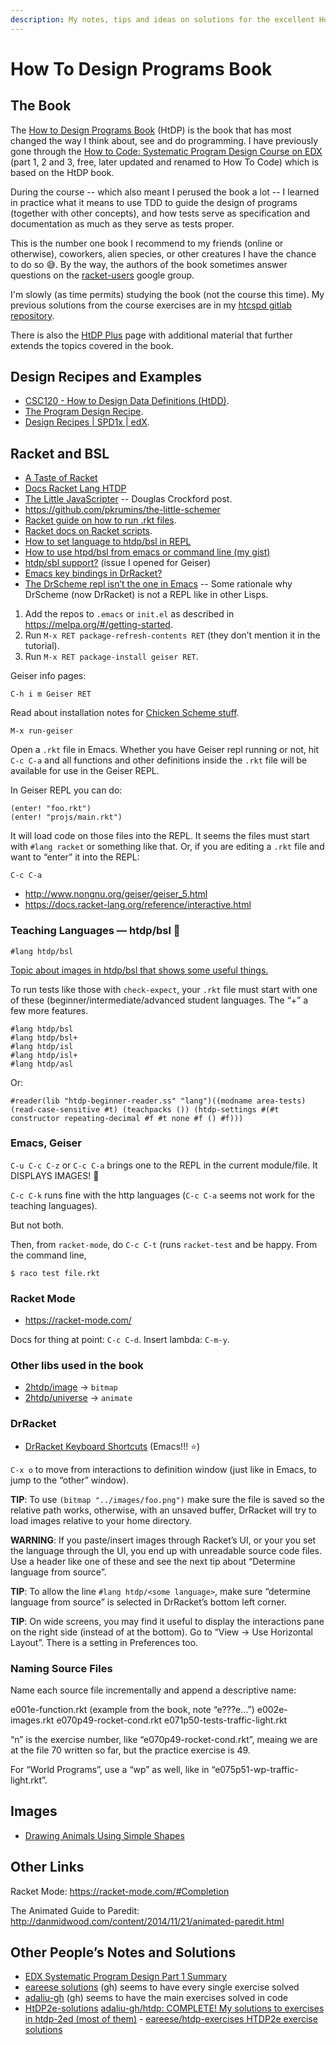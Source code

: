 ```yaml
---
description: My notes, tips and ideas on solutions for the excellent How To Design Programs book.
---
```


# How To Design Programs Book

## The Book

The [How to Design Programs Book] (HtDP) is the book that has most changed the way I think about, see and do programming.
I have previously gone through the [How to Code: Systematic Program Design Course on EDX][how to code: systematic program design course on edx] (part 1, 2 and 3, free, later updated and renamed to How To Code) which is based on the HtDP book.

During the course -- which also meant I perused the book a lot -- I learned in practice what it means to use TDD to guide the design of programs (together with other concepts), and how tests serve as specification and documentation as much as they serve as tests proper.

This is the number one book I recommend to my friends (online or otherwise), coworkers, alien species, or other creatures I have the chance to do so 😅.
By the way, the authors of the book sometimes answer questions on the [racket-users] google group.

I'm slowly (as time permits) studying the book (not the course this time).
My previous solutions from the course exercises are in my [htcspd gitlab repository].

There is also the [HtDP Plus] page with additional material that further extends the topics covered in the book.

## Design Recipes and Examples

- [CSC120 - How to Design Data Definitions (HtDD)](https://cs.berry.edu/webdocs-common/csc120/docs/recipes/htdd.html).
- [The Program Design Recipe](https://course.ccs.neu.edu/cs5010sp15/recipe.html).
- [Design Recipes | SPD1x | edX](https://courses.edx.org/courses/course-v1:UBCx+SPD1x+2T2015/77860a93562d40bda45e452ea064998b/).

## Racket and BSL

- [A Taste of Racket](https://jeremykun.com/2011/10/02/a-taste-of-racket/)
- [Docs Racket Lang HTDP](http://docs.racket-lang.org/htdp/)
- [The Little JavaScripter](http://www.crockford.com/javascript/little.html) -- Douglas Crockford post.
- <https://github.com/pkrumins/the-little-schemer>
- [Racket guide on how to run .rkt files](https://docs.racket-lang.org/guide/intro.html).
- [Racket docs on Racket scripts](https://docs.racket-lang.org/guide/scripts.html).
- [How to set language to htdp/bsl in REPL](https://stackoverflow.com/questions/46045086/how-to-set-language-to-htdp-bsl-in-repl)
- [How to use htpd/bsl from emacs or command line (my gist)](https://gist.github.com/FernandoBasso/c3f772fff707af3cd2c592e60af77529)
- [htdp/sbl support?](https://gitlab.com/jaor/geiser/-/issues/193) (issue I opened for Geiser)
- [Emacs key bindings in DrRacket?](https://stackoverflow.com/questions/25711372/emacs-key-bindings-in-drracket)
- [The DrScheme repl isn’t the one in Emacs](https://blog.racket-lang.org/2009/03/the-drscheme-repl-isnt-the-one-in-emacs.html) -- Some rationale why DrScheme (now DrRacket) is not a REPL like in
  other Lisps.

1. Add the repos to `.emacs` or `init.el` as described in <https://melpa.org/#/getting-started>.
2. Run `M-x RET package-refresh-contents RET` (they don’t mention it in the tutorial).
3. Run `M-x RET package-install geiser RET`.

Geiser info pages:

```
C-h i m Geiser RET
```

Read about installation notes for [Chicken Scheme stuff](http://www.nongnu.org/geiser/geiser_2.html#Installation).

```
M-x run-geiser
```

Open a `.rkt` file in Emacs.
Whether you have Geiser repl running or not, hit `C-c C-a` and all functions and other definitions inside the `.rkt` file will be available for use in the Geiser REPL.

In Geiser REPL you can do:

```
(enter! "foo.rkt")
(enter! "projs/main.rkt")
```

It will load code on those files into the REPL.
It seems the files must start with `#lang racket` or something like that.
Or, if you are editing a `.rkt` file and want to “enter” it into the REPL:

```
C-c C-a
```

- <http://www.nongnu.org/geiser/geiser_5.html>
- <https://docs.racket-lang.org/reference/interactive.html>

### Teaching Languages — htdp/bsl 📖

```
#lang htdp/bsl
```

[Topic about images in htdp/bsl that shows some useful things.](https://github.com/greghendershott/racket-mode/issues/125)

To run tests like those with `check-expect`, your `.rkt` file must start with one of these (beginner/intermediate/advanced student languages.
The “+” a few more features.

```
#lang htdp/bsl
#lang htdp/bsl+
#lang htdp/isl
#lang htdp/isl+
#lang htdp/asl
```

Or:

```
#reader(lib "htdp-beginner-reader.ss" "lang")((modname area-tests) (read-case-sensitive #t) (teachpacks ()) (htdp-settings #(#t constructor repeating-decimal #f #t none #f () #f)))
```

### Emacs, Geiser

`C-u C-c C-z` or `C-c C-a` brings one to the REPL in the current module/file.
It DISPLAYS IMAGES! 💖️

`C-c C-k` runs fine with the http languages (`C-c C-a` seems not work for the teaching languages).

But not both.

Then, from `racket-mode`, do `C-c C-t` (runs `racket-test` and be happy.
From the command line,

```
$ raco test file.rkt
```

### Racket Mode

- https://racket-mode.com/

Docs for thing at point: `C-c C-d`. Insert lambda: `C-m-y`.

### Other libs used in the book

- [2htdp/image](https://docs.racket-lang.org/teachpack/2htdpimage.html) → `bitmap`
- [2htdp/universe](https://docs.racket-lang.org/teachpack/2htdpuniverse.html) → `animate`

### DrRacket

- [DrRacket Keyboard Shortcuts](https://docs.racket-lang.org/drracket/Keyboard_Shortcuts.html) (Emacs!!! ⭐️)

`C-x o` to move from interactions to definition window (just like in Emacs, to jump to the “other” window).

**TIP**: To use `(bitmap "../images/foo.png")` make sure the file is saved so the relative path works, otherwise, with an unsaved buffer, DrRacket will try to load images relative to your home directory.

**WARNING**: If you paste/insert images through Racket’s UI, or your you set the language through the UI, you end up with unreadable source code files.
Use a header like one of these and see the next tip about “Determine language from source”.

**TIP**: To allow the line `#lang htdp/<some language>`, make sure “determine language from source” is selected in DrRacket’s bottom left corner.

**TIP**: On wide screens, you may find it useful to display the interactions pane on the right side (instead of at the bottom).
Go to “View → Use Horizontal Layout”.
There is a setting in Preferences too.

### Naming Source Files

Name each source file incrementally and append a descriptive name:

e001e-function.rkt (example from the book, note “e???e…”)
e002e-images.rkt e070p49-rocket-cond.rkt e071p50-tests-traffic-light.rkt

“n” is the exercise number, like “e070p49-rocket-cond.rkt”, meaing we
are at the file 70 written so far, but the practice exercise is 49.

For “World Programs”, use a “wp” as well, like in “e075p51-wp-traffic-light.rkt”.

## Images

- [Drawing Animals Using Simple Shapes](https://www.pinterest.co.uk/sonjaeisenbeiss/drawing-animals-using-simple-shapes/)

## Other Links

Racket Mode: https://racket-mode.com/#Completion

The Animated Guide to Paredit: http://danmidwood.com/content/2014/11/21/animated-paredit.html

## Other People’s Notes and Solutions

- [EDX Systematic Program Design Part 1 Summary](https://courses.edx.org/courses/course-v1:UBCx+SPD1x+2T2015/77860a93562d40bda45e452ea064998b/)
- [eareese solutions](https://github.com/eareese/htdp-exercises/) (gh) seems to have every single exercise solved
- [adaliu-gh](https://github.com/adaliu-gh/htdp) (gh) seems to have the main exercises solved in code
- [HtDP2e-solutions](https://github.com/emaphis/HtDP2e-solutions) [adaliu-gh/htdp: COMPLETE! My solutions to exercises in htdp-2ed (most of them)](https://github.com/adaliu-gh/htdp) - [eareese/htdp-exercises HTDP2e exercise solutions](https://github.com/eareese/htdp-exercises/)

[how to code: systematic program design course on edx]: https://learning.edx.org/course/course-v1:UBCx+SPD1x+2T2016/home
[how to design programs book]: https://htdp.org/
[htcspd gitlab repository]: https://gitlab.com/fernandobasso/htcspd
[htdp plus]: https://felleisen.org/matthias/htdp-plus.html
[racket-users]: https://groups.google.com/g/racket-users
